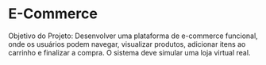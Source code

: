# E-Commerce
Objetivo do Projeto: Desenvolver uma plataforma de e-commerce funcional, onde os usuários podem navegar, visualizar produtos, adicionar itens ao carrinho e finalizar a compra. O sistema deve simular uma loja virtual real.
